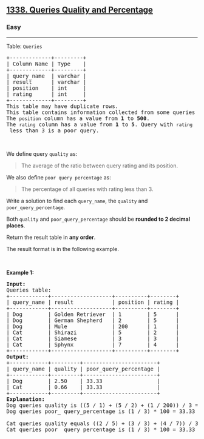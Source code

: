 <h2><a href="https://leetcode.com/problems/monthly-transactions-i/description/?envType=study-plan-v2&envId=top-sql-50">1338. Queries Quality and Percentage</a></h2><h3>Easy</h3><hr><p>Table: <code>Queries</code></p>

<pre>
+-------------+---------+
| Column Name | Type    |
+-------------+---------+
| query_name  | varchar |
| result      | varchar |
| position    | int     |
| rating      | int     |
+-------------+---------+
This table may have duplicate rows.
This table contains information collected from some queries on a database.
The <code>position</code> column has a value from <strong>1</strong> to <strong>500</strong>.
The <code>rating</code> column has a value from <strong>1</strong> to <strong>5</strong>. Query with <code>rating</code> less than 3 is a poor query.
</pre>

<p>&nbsp;</p>

<p>We define query <code>quality</code> as:</p>

<blockquote>
<p>The average of the ratio between query rating and its position.</p>
</blockquote>

<p>We also define <code>poor query percentage</code> as:</p>

<blockquote>
<p>The percentage of all queries with rating less than 3.</p>
</blockquote>

<p>Write a solution to find each <code>query_name</code>, the <code>quality</code> and <code>poor_query_percentage</code>.</p>

<p>Both <code>quality</code> and <code>poor_query_percentage</code> should be <strong>rounded to 2 decimal places</strong>.</p>

<p>Return the result table in <strong>any order</strong>.</p>

<p>The&nbsp;result format is in the following example.</p>

<p>&nbsp;</p>
<p><strong class="example">Example 1:</strong></p>

<pre>
<strong>Input:</strong> 
Queries table:
+------------+-------------------+----------+--------+
| query_name | result            | position | rating |
+------------+-------------------+----------+--------+
| Dog        | Golden Retriever  | 1        | 5      |
| Dog        | German Shepherd   | 2        | 5      |
| Dog        | Mule              | 200      | 1      |
| Cat        | Shirazi           | 5        | 2      |
| Cat        | Siamese           | 3        | 3      |
| Cat        | Sphynx            | 7        | 4      |
+------------+-------------------+----------+--------+
<strong>Output:</strong> 
+------------+---------+-----------------------+
| query_name | quality | poor_query_percentage |
+------------+---------+-----------------------+
| Dog        | 2.50    | 33.33                 |
| Cat        | 0.66    | 33.33                 |
+------------+---------+-----------------------+
<strong>Explanation:</strong> 
Dog queries quality is ((5 / 1) + (5 / 2) + (1 / 200)) / 3 = 2.50
Dog queries poor_ query_percentage is (1 / 3) * 100 = 33.33

Cat queries quality equals ((2 / 5) + (3 / 3) + (4 / 7)) / 3 = 0.66
Cat queries poor_ query_percentage is (1 / 3) * 100 = 33.33
</pre>
